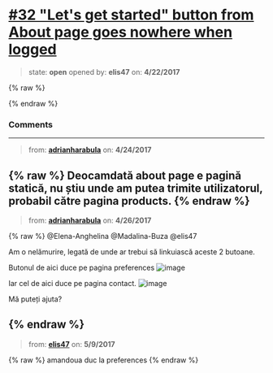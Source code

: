 # [\#32 "Let's get started" button from About page goes nowhere when logged](https://github.com/adrianharabula/condr/issues/32)

> state: **open** opened by: **elis47** on: **4/22/2017**

{% raw %}

{% endraw %}


### Comments

---
> from: [**adrianharabula**](https://github.com/adrianharabula/condr/issues/32#issuecomment-296520304) on: **4/24/2017**

{% raw %}
Deocamdată about page e pagină statică, nu știu unde am putea trimite utilizatorul, probabil către pagina products.
{% endraw %}
---
> from: [**adrianharabula**](https://github.com/adrianharabula/condr/issues/32#issuecomment-297283753) on: **4/26/2017**

{% raw %}
@Elena-Anghelina @Madalina-Buza @elis47

Am o nelămurire, legată de unde ar trebui să linkuiască aceste 2 butoane.

Butonul de aici duce pe pagina preferences
![image](https://cloud.githubusercontent.com/assets/2271038/25424437/056f0548-2a71-11e7-8973-4390e79e9139.png)

Iar cel de aici duce pe pagina contact.
![image](https://cloud.githubusercontent.com/assets/2271038/25424456/0e5cc50a-2a71-11e7-9e55-f90d240f8fb8.png)

Mă puteți ajuta?

{% endraw %}
---
> from: [**elis47**](https://github.com/adrianharabula/condr/issues/32#issuecomment-300203910) on: **5/9/2017**

{% raw %}
amandoua duc la preferences
{% endraw %}
